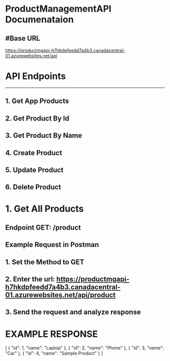 # ProductManagementAPI Documenataion

#Base URL
-------------------------------------------------------------------------------------
https://productmgapi-h7hkdpfeedd7a4b3.canadacentral-01.azurewebsites.net/api

# API Endpoints
-------------------------------------------------------------------------------------
## 1. Get App Products
## 2. Get Product By Id
## 3. Get Product By Name
## 4. Create Product
## 5. Update Product
## 6. Delete Product


# 1. Get All Products
## Endpoint GET: /product

## Example Request in Postman
## 1. Set the Method to GET
## 2. Enter the url: https://productmgapi-h7hkdpfeedd7a4b3.canadacentral-01.azurewebsites.net/api/product
## 3. Send the request and analyze response

# EXAMPLE RESPONSE
[
  {
    "id": 1,
    "name": "Laptop"
  },
  {
    "id": 2,
    "name": "Phone"
  },
  {
    "id": 3,
    "name": "Car"
  },
  {
    "id": 4,
    "name": "Sample Product"
  }
]
